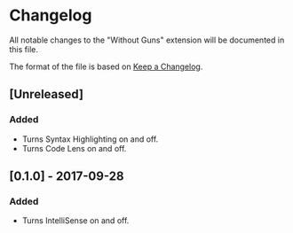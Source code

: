 # Changelog
All notable changes to the "Without Guns" extension will be documented in this file.

The format of the file is based on [Keep a Changelog](http://keepachangelog.com/en/1.0.0/).

## [Unreleased] 
### Added
- Turns Syntax Highlighting on and off.
- Turns Code Lens on and off.

## [0.1.0] - 2017-09-28
### Added
- Turns IntelliSense on and off.
